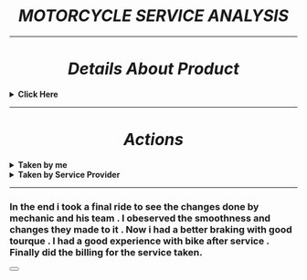 ***<h1 align="center">MOTORCYCLE SERVICE ANALYSIS </h1>***

-------

***<h1 align="center"> Details About Product </h1>***

<details close="close"> 
  <summary><b>Click Here </b></summary>
  
  | Model| [Royal Enfield Himalayan](https://www.royalenfield.com/in/en/motorcycles/himalayan/)|
  |------|------|
  | Engine Capacity|411 cc|
  |Milage|30 kmpl|
  | Transmission |5 Speed Manual
  |Kerb Weight	|199 kg|
|About Himalayan| Royal Enfield Himalayan is a adventure bikes available at a starting price of Rs. 1,91,847 in India. It is available in 6 variants and 9 colours with top variant price starting from Rs. 2,08,520. The Himalayan is powered by 411cc BS6 engine which develops a power of 24.3 bhp and a torque of 32 Nm. With both front and rear disc brakes, Royal Enfield Himalayan comes up with anti-locking braking system. This Himalayan bike weighs 199 kg and has a fuel tank capacity of 15 liters.|
</details>

--------

***<h1 align="center">Actions  </h1>***
<details close="close"> 
  <summary><b>Taken by me </b></summary> 
  
|Step | Action|
|------|------|
|Step 1 |Took my bike  to the Service Station.|
|Step 2 | Spoke to the Service Provider regarding Bike maintenance.|
|Step 3 | Told issues with the bike to Mechanic.|
|Step 4 | Gave bike to mechanic and moved to the waiting lounge..|
</details>


<details close="close"> 
  <summary><b>Taken by Service Provider</b></summary> 
  
|Step | Action|
|------|------|
|Step 1 |Mechanic took the bike to see the changes to be made by taking a short ride.|
|Step 2 | Mechanic told me the issue with the bike he observed.|
|Step 3 | Mechanic took the bike to the service area.|
|Step 4 | Mechanic and his co-workers started working on the bike .|

***<h1 > Things I Assured to be done</h1>***

|What?| Why?|
|------|------|
|[Oil and filter change](https://www.amazon.in/Royal-Enfield-Himalayan-411cc-Filter/dp/B082QY5D4D)|Your engine oil needs to be changed regularly to ensure engine longevity.|
|[Air filter](https://www.amazon.in/BMC-Air-Filter-Enfield-Himalayan/dp/B077ZHTTQH)|Bikes are fitted with either a paper or foam type air filter element. Which gets dusty with time and need to be replaced. |
|[Spark Plugs](https://www.amazon.in/NIKAVI-Power-Compatible-Enfield-Bullet/dp/B08L8ZZLXX/ref=sr_1_2?dchild=1&keywords=spark+plug+royal+engieldhimalayan&qid=1620618819&s=automotive&sr=1-2)|Over time, spark plugs will show signs of wear and the gap between their electrodes will go out of adjustment. So it is important to Clean the Spark Plugs with each Service.|
|Drive chain adjustment|There should be a certain amount of slack in the drive chain to get full tourque , So it is always important to see chain adjustment.|
|Oiling cables, levers and pivots|Because cables, stand and lever pivots are exposed to the elements, they must be lubed regularly to ensure smooth operation.|
|Clutch adjustment|Correct adjustment of the clutch is important to ensure smooth gear changes and prevent clutch slip or drag so always insure the changes to made with clutching system.  |
|Engine idle speed (tick over speed)|Check that the engine idles at the correct speed when it is fully warmed up. There is usually an idle speed a be done with clutchadjuster knob at the side of the carburettors.|
|[Brake pads](https://www.amazon.in/NIKAVI-Compatible-Continental-Thunderbird-Interceptor/dp/B07VYRT2SB/ref=sr_1_2?dchild=1&keywords=brake+pads+for+himalayan&qid=1620618877&replacementKeywords=brake+pads+for&s=automotive&sr=1-2&vehicle=Royal+Enfield%3AHIMALAYAN)|Your brake pad friction material will eventually wear down to a low level, at which point the pads must be renewed. |
|Washing and Polishing|It Gives a bike fresh and new look.|
</details>

------


### In the end i took a  final ride to see the changes done by mechanic and his team . I obeserved the smoothness and changes they made to it . Now i had a better braking with good tourque . I had a good experience with bike after service .  Finally did the billing for the service taken.

<button id="BackToTopBtn" class="btn btn-light"><i class="fas fa-chevron-up"></i></button>

